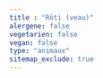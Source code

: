 ```yaml
---
title : "Rôti (veau)"
alergene: false
vegetarien: false
vegan: false
type: "animaux"
sitemap_exclude: true
--- 
```


